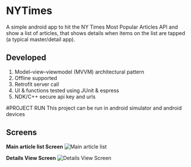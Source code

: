 # NYTimes
A simple android app to hit the NY Times Most Popular Articles API and show a list of articles, that shows details when items on the list are tapped (a typical master/detail app).

## Developed
1. Model–view–viewmodel (MVVM) architectural pattern
2. Offline supported
3. Retrofit server call 
4. UI & functions tested using JUnit & espress
5. NDK/C++ secure api key and urls

#PROJECT RUN
This project can be run in android simulator and android devices

## Screens

<b>Main article list Screen</b>
<img src="images/main_article_list.png" alt="Main article list"/>

<b>Details View Screen</b>
<img src="images/article_details_view.png" alt="Details View Screen"/>



